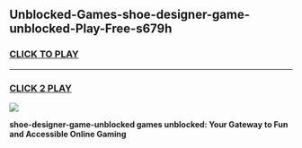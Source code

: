 
## Unblocked-Games-shoe-designer-game-unblocked-Play-Free-s679h
<h3>
<a href="https://premium76.site?title=shoe-designer-game-unblocked&ref=18A1">CLICK TO PLAY</a></h3>
<hr>

<h3>
<a href="https://premium76.site?title=shoe-designer-game-unblocked&ref=18A1">CLICK 2 PLAY</a>
  
</h3>

<a href="https://premium76.site?title=shoe-designer-game-unblocked&ref=18A1"><img src="https://clearcache.store/games.png"></a>


**shoe-designer-game-unblocked games unblocked: Your Gateway to Fun and Accessible Online Gaming**
